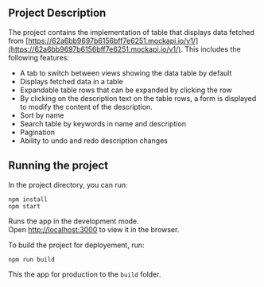 ## Project Description

The project contains the implementation of table that displays data fetched from [https://62a6bb9697b6156bff7e6251.mockapi.io/v1/](https://62a6bb9697b6156bff7e6251.mockapi.io/v1/). This includes the following features:

- A tab to switch between views showing the data table by default
- Displays fetched data in a table
- Expandable table rows that can be expanded by clicking the row
- By clicking on the description text on the table rows, a form is displayed to modify the content of the description.
- Sort by name
- Search table by keywords in name and description
- Pagination
- Ability to undo and redo description changes

## Running the project

In the project directory, you can run:

```
npm install
npm start
```

Runs the app in the development mode.\
Open [http://localhost:3000](http://localhost:3000) to view it in the browser.

To build the project for deployement, run:

```
npm run build
```

This the app for production to the `build` folder.
